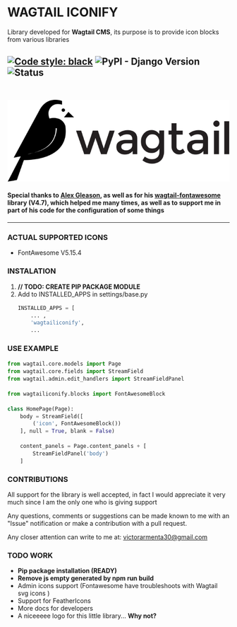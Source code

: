# WAGTAIL ICONIFY

Library developed for **Wagtail CMS**, its purpose is to provide icon blocks from various libraries

[![Code style: black](https://img.shields.io/badge/code%20style-black-black?style=for-the-badge)](https://github.com/psf/black)
![PyPI - Django Version](https://img.shields.io/pypi/djversions/wagtail?style=for-the-badge) 
![Status](https://img.shields.io/badge/Status-alpha-orange?style=for-the-badge)
---
<br/>

![Wagtail](https://raw.githubusercontent.com/Nefonfo/wagtailiconify/main/wagtail.svg)

#### **Special thanks to [Alex Gleason](https://github.com/alexgleason), as well as for his [wagtail-fontawesome](https://github.com/alexgleason/wagtailfontawesome) library (V4.7), which helped me many times, as well as to support me in part of his code for the configuration of some things**

---

### ACTUAL SUPPORTED ICONS

- FontAwesome V5.15.4

### **INSTALATION**

1. **// TODO: CREATE PIP PACKAGE MODULE**
2. Add to INSTALLED_APPS in settings/base.py
    ```python
    INSTALLED_APPS = [
        ... ,
        'wagtailiconify',
        ...
    ```

### **USE EXAMPLE**

```python
from wagtail.core.models import Page
from wagtail.core.fields import StreamField
from wagtail.admin.edit_handlers import StreamFieldPanel

from wagtailiconify.blocks import FontAwesomeBlock

class HomePage(Page):
    body = StreamField([
        ('icon', FontAwesomeBlock())
    ], null = True, blank = False)

    content_panels = Page.content_panels + [
        StreamFieldPanel('body')
    ]
```

### **CONTRIBUTIONS**

All support for the library is well accepted, in fact I would appreciate it very much since I am the only one who is giving support

Any questions, comments or suggestions can be made known to me with an "Issue" notification or make a contribution with a pull request.

Any closer attention can write to me at: victorarmenta30@gmail.com

### **TODO WORK**
- **Pip package installation (READY)**
- **Remove js empty generated by npm run build**
- Admin icons support (Fontawesome have troubleshoots with Wagtail svg icons )
- Support for FeatherIcons
- More docs for developers
- A niceeeee logo for this little library... **Why not?**